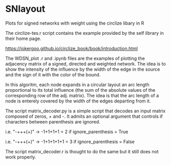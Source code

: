 # SNlayout
Plots for signed networks with weight using the circlize libary in R

The circlize-tes.r script contains the example provided by the self library in their home page.

https://jokergoo.github.io/circlize_book/book/introduction.html


The WDSN_plot .r and .ipynb files are the examples of plotting the adjacency matrix of a signed, directed and weighted network. The idea is to show the intensity of the influence by the width of the edge in the source and the sign of it with the color of the bound.

In this algoritm, each node expands in a circular layout an arc length proportional to its total influence (the sum of the absolute values of the corresponding row of the adj. matrix). The idea is that the arc length of a node is enterely covered by the width of the edges departing from it.


The script matrix_decoder.py is a simple script that decodes an input matrix composed of zeros, + and -. It admits an optional argument that controls if characters between parenthesis are ignored.

i.e. "-+++(+)" -> -1+1+1+1 = 2 if ignore_parenthesis = True

i.e. "-+++(+)" -> -1+1+1+1+1 = 3 if ignore_parenthesis = False

The script matrix_decoder.r is thought to do the same but it still does not work properly.
